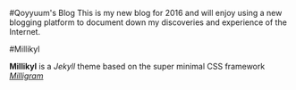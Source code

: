 #Qoyyuum's Blog
This is my new blog for 2016 and will enjoy using a new blogging platform to document down my discoveries and experience of the Internet.

#Millikyl

**Millikyl** is a *Jekyll* theme based on the super minimal CSS framework [*Milligram*](https://github.com/milligram/milligram)